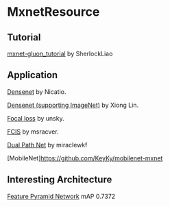 # MxnetResource

## Tutorial 

[mxnet-gluon_tutorial](https://github.com/SherlockLiao/mxnet-gluon_tutorial) by SherlockLiao

## Application 
[Densenet](https://github.com/Nicatio/Densenet/tree/master/mxnet) by Nicatio.

[Densenet (supporting ImageNet)](https://github.com/bruinxiong/densenet.mxnet) by Xiong Lin.

[Focal loss](https://github.com/unsky/focal-loss) by unsky.

[FCIS](https://github.com/msracver/FCIS) by msracver.

[Dual Path Net](https://github.com/miraclewkf/DPN) by miraclewkf

[MobileNet]https://github.com/KeyKy/mobilenet-mxnet

## Interesting Architecture

[Feature Pyramid Network](https://github.com/xmyqsh/FPN) mAP 0.7372

